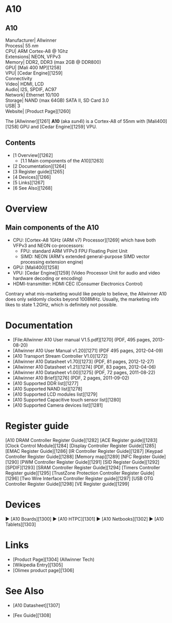 # A10
A10  
---  
Manufacturer|  Allwinner  
Process|  55 _nm_  
CPU|  ARM Cortex-A8 @ 1Ghz  
Extensions|  NEON, VFPv3  
Memory|  DDR2, DDR3 (max 2GB @ DDR800)  
GPU|  [Mali 400 MP][1258]  
VPU|  [Cedar Engine][1259]  
Connectivity  
Video|  HDMI, LCD  
Audio|  I2S, SPDIF, AC97  
Network|  Ethernet 10/100  
Storage|  NAND (max 64GB) SATA II, SD Card 3.0  
USB|  3  
Website|  [Product Page][1260]  
  
The [Allwinner][1261] **A10** (aka _sun4i_) is a Cortex-A8 of 55nm with [Mali400][1258] GPU and [Cedar Engine][1259] VPU. 
## Contents
  * [1 Overview][1262]
    * [1.1 Main components of the A10][1263]
  * [2 Documentation][1264]
  * [3 Register guide][1265]
  * [4 Devices][1266]
  * [5 Links][1267]
  * [6 See Also][1268]

# Overview
## Main components of the A10
  * CPU: [Cortex-A8 1GHz (ARM v7) Processor][1269] which have both VFPv3 and NEON co-processors: 
    * FPU: standard ARM VFPv3 FPU Floating Point Unit
    * SIMD: NEON (ARM's extended general-purpose SIMD vector processing extension engine)
  * GPU: [Mali400][1258]
  * VPU: [Cedar Engine][1259] (Video Processor Unit for audio and video hardware decoding or encoding)
  * HDMI-transmitter: HDMI CEC (Consumer Electronics Control)

  
Contrary what mis-marketing would like people to believe, the Allwinner A10 does only seldomly clocks beyond 1008MHz. Usually, the marketing info likes to state 1.2GHz, which is definitely not possible. 
# Documentation
  * [File:Allwinner A10 User manual V1.5.pdf][1270] (PDF, 495 pages, 2013-08-20)
  * [Allwinner A10 User Manual v1.20][1271] (PDF 495 pages, 2012-04-09)
  * [A10 Transport Stream Controller V1.0][1272]
  * [Allwinner A10 Datasheet v1.70][1273] (PDF, 81 pages, 2012-12-27)
  * [Allwinner A10 Datasheet v1.21][1274] (PDF, 83 pages, 2012-04-06)
  * [Allwinner A10 Datasheet v1.00][1275] (PDF, 72 pages, 2011-08-22)
  * [Allwinner A10 Brief][1276] (PDF, 2 pages, 2011-09-02)
  * [A10 Supported DDR list][1277]
  * [A10 Supported NAND list][1278]
  * [A10 Supported LCD modules list][1279]
  * [A10 Supported Capacitive touch sensor list][1280]
  * [A10 Supported Camera devices list][1281]

# Register guide
[A10 DRAM Controller Register Guide][1282]
[ACE Register guide][1283]
[Clock Control Module][1284]
[Display Controller Register Guide][1285]
[EMAC Register Guide][1286]
[IR Controller Register Guide][1287]
[Keypad Controller Register Guide][1288]
[Memory map][1289]
[NFC Register Guide][1290]
[PWM Controller Register Guide][1291]
[SID Register Guide][1292]
[SPDIF][1293]
[SRAM Controller Register Guide][1294]
[Timers Controller Register guide][1295]
[TrustZone Protection Controller Register Guide][1296]
[Two Wire Interface Controller Register guide][1297]
[USB OTG Controller Register Guide][1298]
[VE Register guide][1299]
# Devices
► [A10 Boards][1300]
► [A10 HTPC][1301]
► [A10 Netbooks][1302]
► [A10 Tablets][1303]
# Links
  * [Product Page][1304] (Allwinner Tech)
  * [Wikipedia Entry][1305]
  * [Olimex product page][1306]

# See Also
  * [A10 Datasheet][1307]

  * [Fex Guide][1308]
